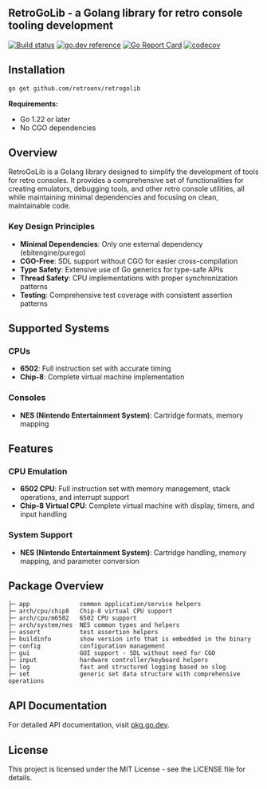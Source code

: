 ## RetroGoLib - a Golang library for retro console tooling development

[![Build status](https://github.com/retroenv/retrogolib/actions/workflows/go.yaml/badge.svg?branch=main)](https://github.com/retroenv/retrogolib/actions)
[![go.dev reference](https://img.shields.io/badge/go.dev-reference-007d9c?logo=go&logoColor=white&style=flat-square)](https://pkg.go.dev/github.com/retroenv/retrogolib)
[![Go Report Card](https://goreportcard.com/badge/github.com/retroenv/retrogolib)](https://goreportcard.com/report/github.com/retroenv/retrogolib)
[![codecov](https://codecov.io/gh/retroenv/retrogolib/branch/main/graph/badge.svg?token=jiBBxNmmVB)](https://app.codecov.io/gh/retroenv/retrogolib)

## Installation

```bash
go get github.com/retroenv/retrogolib
```

**Requirements:**
- Go 1.22 or later
- No CGO dependencies

## Overview

RetroGoLib is a Golang library designed to simplify the development of tools for retro consoles.
It provides a comprehensive set of functionalities for creating emulators, debugging tools, and other
retro console utilities, all while maintaining minimal dependencies and focusing on clean, maintainable code.

### Key Design Principles
- **Minimal Dependencies**: Only one external dependency (ebitengine/purego)
- **CGO-Free**: SDL support without CGO for easier cross-compilation
- **Type Safety**: Extensive use of Go generics for type-safe APIs
- **Thread Safety**: CPU implementations with proper synchronization patterns
- **Testing**: Comprehensive test coverage with consistent assertion patterns

## Supported Systems

### CPUs
- **6502**: Full instruction set with accurate timing
- **Chip-8**: Complete virtual machine implementation

### Consoles
- **NES (Nintendo Entertainment System)**: Cartridge formats, memory mapping

## Features

### CPU Emulation
- **6502 CPU**: Full instruction set with memory management, stack operations, and interrupt support
- **Chip-8 Virtual CPU**: Complete virtual machine with display, timers, and input handling

### System Support
- **NES (Nintendo Entertainment System)**: Cartridge handling, memory mapping, and parameter conversion

## Package Overview

    ├─ app              common application/service helpers
    ├─ arch/cpu/chip8   Chip-8 virtual CPU support
    ├─ arch/cpu/m6502   6502 CPU support
    ├─ arch/system/nes  NES common types and helpers
    ├─ assert           test assertion helpers
    ├─ buildinfo        show version info that is embedded in the binary
    ├─ config           configuration management
    ├─ gui              GUI support - SDL without need for CGO
    ├─ input            hardware controller/keyboard helpers
    ├─ log              fast and structured logging based on slog
    ├─ set              generic set data structure with comprehensive operations

## API Documentation

For detailed API documentation, visit [pkg.go.dev](https://pkg.go.dev/github.com/retroenv/retrogolib).

## License

This project is licensed under the MIT License - see the LICENSE file for details.
